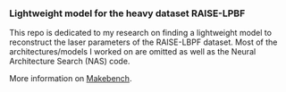 ### Lightweight model for the heavy dataset RAISE-LPBF

This repo is dedicated to my research on finding a lightweight model to reconstruct the laser parameters of the RAISE-LBPF dataset.
Most of the architectures/models I worked on are omitted as well as the Neural Architecture Search (NAS) code.

More information on [Makebench](https://www.makebench.eu/benchmark/The%20RAISE-LPBF-Laser%20benchmark).
